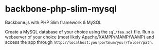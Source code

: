 backbone-php-slim-mysql
=======================

Backbone.js with PHP Slim framework &amp; MySQL

Create a MySQL database of your choice using the `sql/tea.sql` file.
Run a webserver of your choice (most likely Apache/XAMPP/MAMP/WAMP) and access the app through `http://localhost:yourportnum/your/folder/path`.
